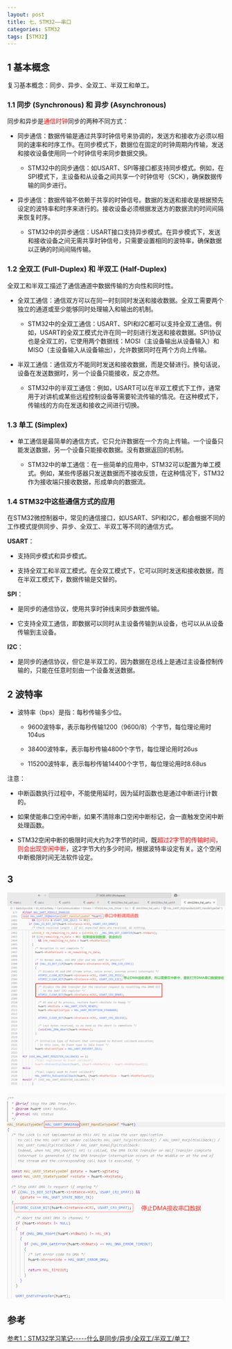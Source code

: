 ```yaml
---
layout: post
title: 七、STM32——串口
categories: STM32
tags: [STM32]
---
```


## 1 基本概念

复习基本概念：同步、异步、全双工、半双工和单工。

### 1.1 同步 (Synchronous) 和 异步 (Asynchronous)

同步和异步是<font color="red">通信时钟</font>同步的两种不同方式：

- 同步通信：数据传输是通过共享时钟信号来协调的，发送方和接收方必须以相同的速率和时序工作。在同步模式下，数据位在固定的时钟周期内传输，发送和接收设备使用同一个时钟信号来同步数据交换。

  - STM32中的同步通信：如USART、SPI等接口都支持同步模式。例如，在SPI模式下，主设备和从设备之间共享一个时钟信号（SCK），确保数据传输的同步进行。

- 异步通信：数据传输不依赖于共享的时钟信号。数据的发送和接收是根据预先设定的波特率和时序来进行的。接收设备必须根据发送方的数据流的时间间隔来恢复时序。

  - STM32中的异步通信：USART接口支持异步模式。在异步模式下，发送和接收设备之间无需共享时钟信号，只需要设置相同的波特率，确保数据以正确的时间间隔传输。

### 1.2 全双工 (Full-Duplex) 和 半双工 (Half-Duplex)

全双工和半双工描述了通信通道中数据传输的方向性和同时性。

- 全双工通信：通信双方可以在同一时刻同时发送和接收数据。全双工需要两个独立的通道或至少能够同时处理输入和输出的机制。

  - STM32中的全双工通信：USART、SPI和I2C都可以支持全双工通信。例如，USART的全双工模式允许在同一时刻进行发送和接收数据。SPI协议也是全双工的，它使用两个数据线：MOSI（主设备输出从设备输入）和MISO（主设备输入从设备输出），允许数据同时在两个方向上传输。

- 半双工通信：通信双方不能同时发送和接收数据，而是交替进行。换句话说，设备在发送数据时，另一个设备只能接收，反之亦然。

  - STM32中的半双工通信：例如，USART可以在半双工模式下工作，通常用于对讲机或某些远程控制设备等需要轮流传输的情况。在这种模式下，传输线的方向在发送和接收之间进行切换。

### 1.3 单工 (Simplex)

- 单工通信是最简单的通信方式，它只允许数据在一个方向上传输。一个设备只能发送数据，另一个设备只能接收数据。没有数据返回的机制。

  - STM32中的单工通信：在一些简单的应用中，STM32可以配置为单工模式。例如，某些传感器只发送数据而不接收反馈，在这种情况下，STM32作为接收端只接收数据，形成单向的数据流。

### 1.4 STM32中这些通信方式的应用

在STM32微控制器中，常见的通信接口，如USART、SPI和I2C，都会根据不同的工作模式提供同步、异步、全双工、半双工等不同的通信方式。

**USART**：

- 支持同步模式和异步模式。

- 支持全双工和半双工模式。在全双工模式下，它可以同时发送和接收数据，而在半双工模式下，数据传输是交替的。

**SPI**：

- 是同步的通信协议，使用共享时钟线来同步数据传输。

- 它支持全双工通信，即数据可以同时从主设备传输到从设备，也可以从从设备传输到主设备。

**I2C**：

- 是同步的通信协议，但它是半双工的，因为数据在总线上是通过主设备控制传输的，只能在任意时刻由一个设备发送数据。


## 2 波特率

- 波特率（bps）是指：每秒传输多少位。

  - 9600波特率，表示每秒传输1200（9600/8）个字节，每位理论用时104us

  - 38400波特率，表示每秒传输4800个字节，每位理论用时26us
  
  - 115200波特率，表示每秒传输14400个字节，每位理论用时8.68us

注意：

- 中断函数执行过程中，不能使用延时，因为延时函数也是通过中断进行计数的。

- 如果使能串口空闲中断，如果不清除串口空闲中断标记，会一直触发空闲中断处理函数。

- STM32空闲中断的极限时间大约为2字节的时间，既<font color="red">超过2字节的传输时间，则会出现空闲中断</font>，这2字节大约多少时间，根据波特率设定有关。这个空闲中断极限时间无法软件设定。

## 3 

![alt text](image.png)

![alt text](image-1.png)

## 参考

[参考1：STM32学习笔记-----什么是同步/异步/全双工/半双工/单工?](https://blog.csdn.net/m0_63903713/article/details/143901163)








